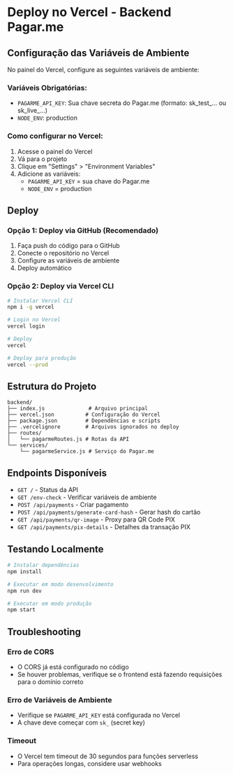 # Deploy no Vercel - Backend Pagar.me

## Configuração das Variáveis de Ambiente

No painel do Vercel, configure as seguintes variáveis de ambiente:

### Variáveis Obrigatórias:
- `PAGARME_API_KEY`: Sua chave secreta do Pagar.me (formato: sk_test_... ou sk_live_...)
- `NODE_ENV`: production

### Como configurar no Vercel:

1. Acesse o painel do Vercel
2. Vá para o projeto
3. Clique em "Settings" > "Environment Variables"
4. Adicione as variáveis:
   - `PAGARME_API_KEY` = sua chave do Pagar.me
   - `NODE_ENV` = production

## Deploy

### Opção 1: Deploy via GitHub (Recomendado)
1. Faça push do código para o GitHub
2. Conecte o repositório no Vercel
3. Configure as variáveis de ambiente
4. Deploy automático

### Opção 2: Deploy via Vercel CLI
```bash
# Instalar Vercel CLI
npm i -g vercel

# Login no Vercel
vercel login

# Deploy
vercel

# Deploy para produção
vercel --prod
```

## Estrutura do Projeto

```
backend/
├── index.js              # Arquivo principal
├── vercel.json          # Configuração do Vercel
├── package.json         # Dependências e scripts
├── .vercelignore        # Arquivos ignorados no deploy
├── routes/
│   └── pagarmeRoutes.js # Rotas da API
└── services/
    └── pagarmeService.js # Serviço do Pagar.me
```

## Endpoints Disponíveis

- `GET /` - Status da API
- `GET /env-check` - Verificar variáveis de ambiente
- `POST /api/payments` - Criar pagamento
- `POST /api/payments/generate-card-hash` - Gerar hash do cartão
- `GET /api/payments/qr-image` - Proxy para QR Code PIX
- `GET /api/payments/pix-details` - Detalhes da transação PIX

## Testando Localmente

```bash
# Instalar dependências
npm install

# Executar em modo desenvolvimento
npm run dev

# Executar em modo produção
npm start
```

## Troubleshooting

### Erro de CORS
- O CORS já está configurado no código
- Se houver problemas, verifique se o frontend está fazendo requisições para o domínio correto

### Erro de Variáveis de Ambiente
- Verifique se `PAGARME_API_KEY` está configurada no Vercel
- A chave deve começar com `sk_` (secret key)

### Timeout
- O Vercel tem timeout de 30 segundos para funções serverless
- Para operações longas, considere usar webhooks
